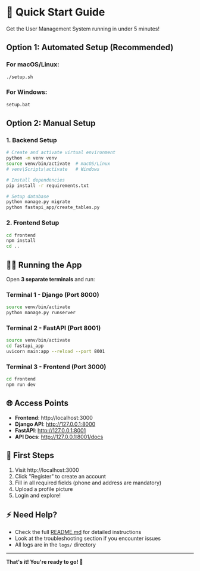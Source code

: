 # 🚀 Quick Start Guide

Get the User Management System running in under 5 minutes!

## Option 1: Automated Setup (Recommended)

### For macOS/Linux:

```bash
./setup.sh
```

### For Windows:

```cmd
setup.bat
```

## Option 2: Manual Setup

### 1. Backend Setup

```bash
# Create and activate virtual environment
python -m venv venv
source venv/bin/activate  # macOS/Linux
# venv\Scripts\activate   # Windows

# Install dependencies
pip install -r requirements.txt

# Setup database
python manage.py migrate
python fastapi_app/create_tables.py
```

### 2. Frontend Setup

```bash
cd frontend
npm install
cd ..
```

## 🏃‍♂️ Running the App

Open **3 separate terminals** and run:

### Terminal 1 - Django (Port 8000)

```bash
source venv/bin/activate
python manage.py runserver
```

### Terminal 2 - FastAPI (Port 8001)

```bash
source venv/bin/activate
cd fastapi_app
uvicorn main:app --reload --port 8001
```

### Terminal 3 - Frontend (Port 3000)

```bash
cd frontend
npm run dev
```

## 🌐 Access Points

- **Frontend**: http://localhost:3000
- **Django API**: http://127.0.0.1:8000
- **FastAPI**: http://127.0.0.1:8001
- **API Docs**: http://127.0.0.1:8001/docs

## 👤 First Steps

1. Visit http://localhost:3000
2. Click "Register" to create an account
3. Fill in all required fields (phone and address are mandatory)
4. Upload a profile picture
5. Login and explore!

## ⚡ Need Help?

- Check the full [README.md](README.md) for detailed instructions
- Look at the troubleshooting section if you encounter issues
- All logs are in the `logs/` directory

---

**That's it! You're ready to go! 🎉**
